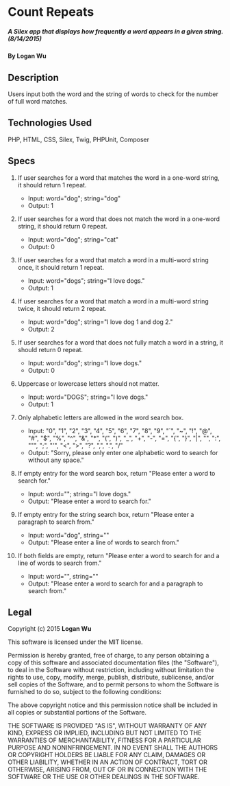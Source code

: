 # Count Repeats

##### A Silex app that displays how frequently a word appears in a given string. (8/14/2015)

#### By Logan Wu

## Description
Users input both the word and the string of words to check for the number of full word matches.

## Technologies Used

PHP, HTML, CSS, Silex, Twig, PHPUnit, Composer

## Specs

1. If user searches for a word that matches the word in a one-word string, it should return 1 repeat.
    * Input: word="dog"; string="dog"
    * Output: 1

2. If user searches for a word that does not match the word in a one-word string, it should return 0 repeat.
    * Input: word="dog"; string="cat"
    * Output: 0

3. If user searches for a word that match a word in a multi-word string once, it should return 1 repeat.
    * Input: word="dogs"; string="I love dogs."
    * Output: 1

3. If user searches for a word that match a word in a multi-word string twice, it should return 2 repeat.
    * Input: word="dog"; string="I love dog 1 and dog 2."
    * Output: 2

4. If user searches for a word that does not fully match a word in a string, it should return 0 repeat.
    * Input: word="dog"; string="I love dogs."
    * Output: 0

5. Uppercase or lowercase letters should not matter.
    * Input: word="DOGS"; string="I love dogs."
    * Output: 1

6. Only alphabetic letters are allowed in the word search box.
    * Input: "0", "1", "2", "3", "4", "5", "6", "7", "8", "9", "`", "~", "!", "@", "#", "$", "%", "^", "&", "*", "(", ")", "_", "+", "-", "=", "{", "}", "|", "\", ":", """, ";", "'", "<", ">", "?", ",", ".", "/"
    * Output: "Sorry, please only enter one alphabetic word to search for without any space."

7. If empty entry for the word search box, return "Please enter a word to search for."
    * Input: word=""; string="I love dogs."
    * Output: "Please enter a word to search for."

8. If empty entry for the string search box, return "Please enter a paragraph to search from."
    * Input: word="dog", string=""
    * Output: "Please enter a line of words to search from."

9. If both fields are empty, return "Please enter a word to search for and a line of words to search from."
    * Input: word="", string=""
    * Output: "Please enter a word to search for and a paragraph to search from."

## Legal

Copyright (c) 2015 **Logan Wu**

This software is licensed under the MIT license.

Permission is hereby granted, free of charge, to any person obtaining a copy of this software and associated documentation files (the "Software"), to deal in the Software without restriction, including without limitation the rights to use, copy, modify, merge, publish, distribute, sublicense, and/or sell copies of the Software, and to permit persons to whom the Software is furnished to do so, subject to the following conditions:

The above copyright notice and this permission notice shall be included in all copies or substantial portions of the Software.

THE SOFTWARE IS PROVIDED "AS IS", WITHOUT WARRANTY OF ANY KIND, EXPRESS OR IMPLIED, INCLUDING BUT NOT LIMITED TO THE WARRANTIES OF MERCHANTABILITY, FITNESS FOR A PARTICULAR PURPOSE AND NONINFRINGEMENT. IN NO EVENT SHALL THE AUTHORS OR COPYRIGHT HOLDERS BE LIABLE FOR ANY CLAIM, DAMAGES OR OTHER LIABILITY, WHETHER IN AN ACTION OF CONTRACT, TORT OR OTHERWISE, ARISING FROM, OUT OF OR IN CONNECTION WITH THE SOFTWARE OR THE USE OR OTHER DEALINGS IN THE SOFTWARE.
